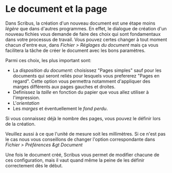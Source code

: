 # Le document et la page

Dans Scribus, la création d'un nouveau document est une étape moins *légère* que dans d'autres programmes. En effet, le dialogue de création d'un nouveau fichies vous demande de faire des choix qui sont fondamentaux dans votre processus de travail. Vous pouvez certes changer à tout moment chacun d'entre eux, dans _Fichier &gt; Réglages du document_ mais ça vous facilitera la tâche de créer le document avec les bons paramètres.

Parmi ces choix, les plus important sont:

- La _disposition du document_: choisissez "Pages simples" sauf pour les documents qui seront reliés pour lesquels vous prefererez "Pages en regard". Cette option vous permettra notamment d'appliquer des marges différents aux pages gauches et droites.
- Definissez la _taille_ en fonction du papier que vous allez utiliser à l'impression.
- L'_orientation_
- Les _marges_ et éventuellement le _fond perdu_.

Si vous connaissez déjà le nombre des pages, vous pouvez le définir lors de la création.

Veuillez aussi à ce que l'unité de mesure soit les millimètres. Si ce n'est pas le cas nous vous conseillons de changer l'option correspondante dans _Fichier &gt; Préférences &gt Document_

Une fois le document créé, Scribus vous permet de modifier chacune de ces configuration, mais il vaut quand même la peine de les définir correctement dès le début.
